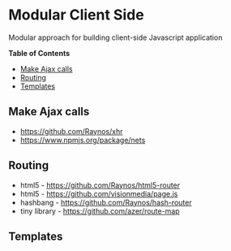# Modular Client Side

Modular approach for building client-side Javascript application

**Table of Contents**

- [Make Ajax calls](#user-content-make-ajax-calls)
- [Routing](#user-content-routing)
- [Templates](#user-content-templates)

## Make Ajax calls

* https://github.com/Raynos/xhr
* https://www.npmjs.org/package/nets

## Routing

* html5 - https://github.com/Raynos/html5-router
* html5 - https://github.com/visionmedia/page.js
* hashbang - https://github.com/Raynos/hash-router
* tiny library - https://github.com/azer/route-map

## Templates


